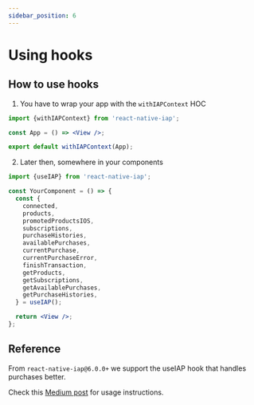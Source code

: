 ```yaml
---
sidebar_position: 6
---
```


# Using hooks

## How to use hooks
1. You have to wrap your app with the `withIAPContext` HOC

```jsx
import {withIAPContext} from 'react-native-iap';

const App = () => <View />;

export default withIAPContext(App);
```

2. Later then, somewhere in your components

```jsx
import {useIAP} from 'react-native-iap';

const YourComponent = () => {
  const {
    connected,
    products,
    promotedProductsIOS,
    subscriptions,
    purchaseHistories,
    availablePurchases,
    currentPurchase,
    currentPurchaseError,
    finishTransaction,
    getProducts,
    getSubscriptions,
    getAvailablePurchases,
    getPurchaseHistories,
  } = useIAP();

  return <View />;
};
```

## Reference

From `react-native-iap@6.0.0+` we support the useIAP hook that handles purchases better.

Check this [Medium post](https://medium.com/dooboolab/announcing-react-native-iap-hooks-96c7ffd3f19a) for usage instructions.
